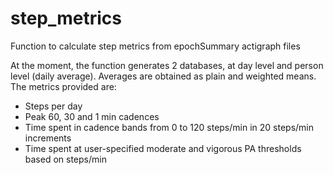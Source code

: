 # step_metrics
Function to calculate step metrics from epochSummary actigraph files

At the moment, the function generates 2 databases, at day level and person level (daily average). Averages are obtained as plain and weighted means. The metrics provided are:
  - Steps per day
  - Peak 60, 30 and 1 min cadences
  - Time spent in cadence bands from 0 to 120 steps/min in 20 steps/min increments
  - Time spent at user-specified moderate and vigorous PA thresholds based on steps/min
